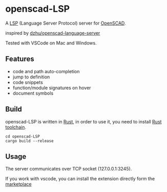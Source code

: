 openscad-LSP
========================

A [LSP](https://microsoft.github.io/language-server-protocol/) (Language Server Protocol) 
server for [OpenSCAD](https://openscad.org). 

inspired by [dzhu/openscad-language-server](https://github.com/dzhu/openscad-language-server)

Tested with VSCode on Mac and Windows.

Features
--------

-   code and path auto-completion
-   jump to definition
-   code snippets
-   function/module signatures on hover
-   document symbols

Build
------------

openscad-LSP is written in [Rust](https://rust-lang.org), in order to use it, you need to
install [Rust toolchain](https://www.rust-lang.org/learn/get-started).


``` {.sh}
cd openscad-LSP
cargo build --release
```

Usage
-----

The server communicates over TCP socket (127.0.0.1:3245).

If you work with vscode, you can install the extension directly form the [marketplace](https://marketplace.visualstudio.com/items?itemName=Leathong.openscad-language-support&ssr=false#overview)
